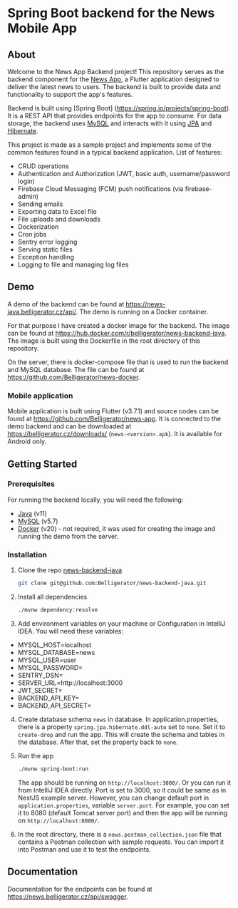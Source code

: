# Spring Boot backend for the News Mobile App

## About

Welcome to the News App Backend project! This repository serves as the backend component for the [News App](https://github.com/Belligerator/news-app), a Flutter application designed to deliver the latest news to users. The backend is built to provide data and functionality to support the app's features.

Backend is built using [Spring Boot] (https://spring.io/projects/spring-boot). It is a REST API that provides endpoints for the app to consume. For data storage, the backend uses [MySQL](https://www.mysql.com/) and interacts with it using [JPA](https://spring.io/projects/spring-data-jpa) and [Hibernate](https://hibernate.org/orm/).

This project is made as a sample project and implements some of the common features found in a typical backend application. List of features:

- CRUD operations
- Authentication and Authorization (JWT, basic auth, username/password login)
- Firebase Cloud Messaging (FCM) push notifications (via firebase-admin)
- Sending emails
- Exporting data to Excel file
- File uploads and downloads
- Dockerization
- Cron jobs
- Sentry error logging
- Serving static files
- Exception handling
- Logging to file and managing log files

## Demo

A demo of the backend can be found at https://news-java.belligerator.cz/api/. The demo is running on a Docker container.

For that purpose I have created a docker image for the backend. The image can be found at https://hub.docker.com/r/belligerator/news-backend-java. The image is built using the Dockerfile in the root directory of this repository.

On the server, there is docker-compose file that is used to run the backend and MySQL database. The file can be found at https://github.com/Belligerator/news-docker.

### Mobile application

Mobile application is built using Flutter (v3.7.1) and source codes can be found at https://github.com/Belligerator/news-app. It is connected to the demo backend and can be downloaded at https://belligerator.cz/downloads/ (`news-<version>.apk`). It is available for Android only.

## Getting Started

### Prerequisites

For running the backend locally, you will need the following:

- [Java](https://www.oracle.com/java/technologies/downloads/#java11) (v11)
- [MySQL](https://www.mysql.com/) (v5.7)
- [Docker](https://www.docker.com/) (v20) - not required, it was used for creating the image and running the demo from the server.

### Installation

1. Clone the repo [news-backend-java](https://github.com/Belligerator/news-backend-java)
   ```sh
   git clone git@github.com:Belligerator/news-backend-java.git
    ```

2. Install all dependencies
    ```sh
    ./mvnw dependency:resolve
    ```

3. Add environment variables on your machine or Configuration in IntelliJ IDEA. You will need these variables:

- MYSQL_HOST=localhost
- MYSQL_DATABASE=news
- MYSQL_USER=user
- MYSQL_PASSWORD=<password-to-db>
- SENTRY_DSN=<sentry-dsn>
- SERVER_URL=http://localhost:3000
- JWT_SECRET=<jwt-secret>
- BACKEND_API_KEY=<backend-api-key>
- BACKEND_API_SECRET=<backend-api-secret>


4. Create database schema `news` in database. In application.properties, there is a property `spring.jpa.hibernate.ddl-auto` set to `none`. Set it to `create-drop` and run the app. This will create the schema and tables in the database. After that, set the property back to `none`.


5. Run the app
    ```sh
    ./mvnw spring-boot:run
    ```
   The app should be running on `http://localhost:3000/`. Or you can run it from IntelliJ IDEA directly. Port is set to 3000, so it could be same as in NestJS example server. However, you can change default port in `application.properties`, variable `server.port`. For example, you can set it to 8080 (default Tomcat server port) and then the app will be running on `http://localhost:8080/`.


6. In the root directory, there is a `news.postman_collection.json` file that contains a Postman collection with sample requests. You can import it into Postman and use it to test the endpoints.

## Documentation

Documentation for the endpoints can be found at https://news.belligerator.cz/api/swagger.
